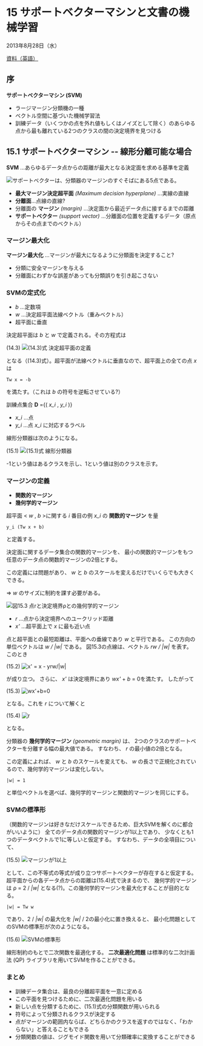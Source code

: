 15 サポートベクターマシンと文書の機械学習
==========================================

2013年8月28日（水）

[資料（英語）](http://nlp.stanford.edu/IR-book/pdf/15svm.pdf)


序
--

__サポートベクターマシン (SVM)__

- ラージマージン分類機の一種
- ベクトル空間に基づいた機械学習法
- 訓練データ（いくつかの点を外れ値もしくはノイズとして除く）のあらゆる点から最も離れている2つのクラスの間の決定境界を見つける


15.1 サポートベクターマシン -- 線形分離可能な場合
--------------------------------------------------

__SVM__ ...あらゆるデータ点からの距離が最大となる決定面を求める基準を定義

![サポートベクターは、分類器のマージンのすぐそばにある5点である。](./15/fig15.1.png)

- __最大マージン決定超平面__ _(Maximum decision hyperplane)_ ...実線の直線
- __分離面__...点線の直線?
- 分離面の __マージン__ _(margin)_ ...決定面から最近データ点に接するまでの距離
- __サポートベクター__ _(support vector)_ ...分離面の位置を定義するデータ（原点からその点までのベクトル）


### マージン最大化

__マージン最大化__ ...マージンが最大になるように分類面を決定すること?

- 分類に安全マージンを与える
 - 分離面にわずかな誤差があっても分類誤りを引き起こさない


### SVMの定式化

- _b_ ...定数項
- _w_ ...決定超平面法線ベクトル（重みベクトル）
 - 超平面に垂直

決定超平面は _b_ と _w_ で定義される。その方程式は

(14.3) ![(14.3)式 決定超平面の定義](./14/eq14.3.png)

となる（(14.3)式）。超平面が法線ベクトルに垂直なので、超平面上の全ての点 _x_ は

    Tw x = -b

を満たす。（これは _b_ の符号を逆転させている?）

訓練点集合 __D__ ={( _x\_i_ , _y\_i_ )}

- _x\_i_ ...点
- _y\_i_ ...点 _x\_i_ に対応するラベル

線形分類器は次のようになる。

(15.1) ![(15.1)式 線形分類器](./15/eq15.1.png)

-1という値はあるクラスを示し、1という値は別のクラスを示す。


### マージンの定義

- __関数的マージン__
- __幾何学的マージン__

超平面 < _w_ , _b_ >に関する _i_ 番目の例 _x\_i_
の __関数的マージン__ を量

    y_i (Tw x + b)

と定義する。

決定面に関するデータ集合の関数的マージンを、
最小の関数的マージンをもつ任意のデータ点の関数的マージンの2倍とする。

この定義には問題があり、 _w_ と _b_ のスケールを変えるだけでいくらでも大きくできる。

=> _w_ のサイズに制約を課す必要がある。

![図15.3 点rと決定境界ρとの幾何学的マージン](./15/fig15.3.png)

- _r_ ...点から決定境界へのユークリッド距離
- _x'_ ...超平面上で _x_ に最も近い点

点と超平面との最短距離は、平面への垂線であり _w_ と平行である。
この方向の単位ベクトルは _w / |w|_ である。
図15.3の点線は、ベクトル _rw / |w|_ を表す。
このとき

(15.2) ![x' = x - yrw/|w|](./15/eq15.2.png)

が成り立つ。
さらに、 _x'_ は決定境界にあり _wx'_ + _b_ = 0を満たす。
したがって

(15.3) ![wx'+b=0](./15/eq15.3.png)

となる。これを _r_ について解くと

(15.4) ![r](./15/eq15.4.png)

となる。

分類器の __幾何学的マージン__ _(geometric margin)_ は、
2つのクラスのサポートベクターを分離する幅の最大値である。
すなわち、 _r_ の最小値の2倍となる。

この定義によれば、 _w_ と _b_ のスケールを変えても、
_w_ の長さで正規化されているので、幾何学的マージンは変化しない。

    |w| = 1

と単位ベクトルを選べば、幾何学的マージンと関数的マージンを同じにする。


### SVMの標準形

（関数的マージンは好きなだけスケールできるため、巨大SVMを解くのに都合がいいように）
全てのデータ点の関数的マージンが1以上であり、
少なくとも1つのデータベクトルで1に等しいと仮定する。
すなわち、データの全項目について、

(15.5) ![マージンが1以上](./15/eq15.5.png)

として、この不等式の等式が成り立つサポートベクターが存在すると仮定する。
超平面からの各データ点からの距離は(15.4)式で決まるので、
幾何学的マージンは ρ = 2 / _|w|_
となる(?)。この幾何学的マージンを最大化することが目的となる。

    |w| = Tw w

であり、2 / _|w|_ の最大化を _|w|_ / 2の最小化に置き換えると、
最小化問題としてのSVMの標準形が次のようになる。

(15.6) ![SVMの標準形](./15/eq15.6.png)

線形制約のもとで二次関数を最適化する。
__二次最適化問題__ は標準的な二次計画法 (QP) ライブラリを用いてSVMを作ることができる。


### まとめ

- 訓練データ集合は、最良の分離超平面を一意に定める
- この平面を見つけるために、二次最適化問題を用いる
- 新しい点を分類するために、(15.1)式の分類関数が用いられる
 - 符号によって分類されるクラスが決定する
- 点がマージンの範囲内ならば、どちらかのクラスを返すのではなく、「わからない」と答えることもできる
- 分類関数の値は、ジグモイド関数を用いて分類確率に変換することができる
